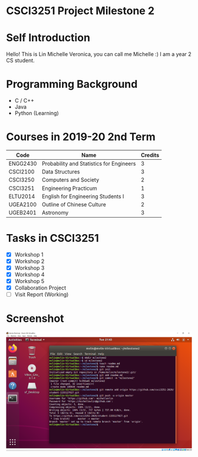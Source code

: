 # CSCI3251 Project Milestone 2

# Self Introduction
Hello! This is Lin Michelle Veronica, you can call me Michelle :) I am a year 2 CS student.

# Programming Background
- C / C++
- Java
- Python (Learning)

# Courses in 2019-20 2nd Term
 Code     | Name                                    | Credits
---------|------------------------------------------|--------
ENGG2430 | Probability and Statistics for Engineers | 3      
CSCI2100 | Data Structures                          | 3      
CSCI3250 | Computers and Society                    | 2      
CSCI3251 | Engineering Practicum                    | 1      
ELTU2014 | English for Engineering Students I       | 3      
UGEA2100 | Outline of Chinese Culture               | 2      
UGEB2401 | Astronomy                                | 3      

# Tasks in CSCI3251
- [x] Workshop 1
- [x] Workshop 2
- [x] Workshop 3
- [x] Workshop 4
- [x] Workshop 5
- [x] Collaboration Project
- [ ] Visit Report (Working)

# Screenshot
![screenshot](https://github.com/csci3251-2020/student-1155127027/blob/master/milestone2.png)
